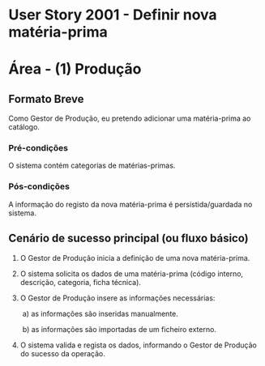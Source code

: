# User Story 2001 - Definir nova matéria-prima # Área - (1) Produção## Formato Breve Como Gestor de Produção, eu pretendo adicionar uma matéria-prima ao catálogo.### Pré-condições O sistema contém categorias de matérias-primas.### Pós-condições A informação do registo da nova matéria-prima é persistida/guardada no sistema. ## Cenário de sucesso principal (ou fluxo básico) 1. O Gestor de Produção inicia a definição de uma nova matéria-prima.2. O sistema solicita os dados de uma matéria-prima (código interno, descrição, categoria, ficha técnica).3. O Gestor de Produção insere as informações necessárias:   ​	a) as informações são inseridas manualmente.   ​	b) as informações são importadas de um ficheiro externo.4. O sistema valida e regista os dados, informando o Gestor de Produção do sucesso da operação.